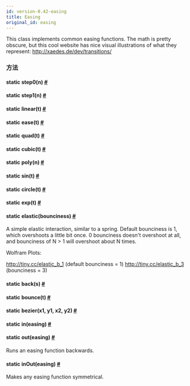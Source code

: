 ```yaml
---
id: version-0.42-easing
title: Easing
original_id: easing
---
```


This class implements common easing functions. The math is pretty obscure, but this cool website has nice visual illustrations of what they represent: <http://xaedes.de/dev/transitions/>

### 方法

<div class="props">
    <div class="prop"><h4 class="methodTitle"><a class="anchor" name="step0"></a><span class="methodType">static </span>step0<span
            class="methodType">(n)</span> <a class="hash-link" href="#step0">#</a></h4></div>
    <div class="prop"><h4 class="methodTitle"><a class="anchor" name="step1"></a><span class="methodType">static </span>step1<span
            class="methodType">(n)</span> <a class="hash-link" href="#step1">#</a></h4></div>
    <div class="prop"><h4 class="methodTitle"><a class="anchor" name="linear"></a><span
            class="methodType">static </span>linear<span class="methodType">(t)</span> <a class="hash-link"
                                                                                          href="#linear">#</a>
    </h4></div>
    <div class="prop"><h4 class="methodTitle"><a class="anchor" name="ease"></a><span class="methodType">static </span>ease<span
            class="methodType">(t)</span> <a class="hash-link" href="#ease">#</a></h4></div>
    <div class="prop"><h4 class="methodTitle"><a class="anchor" name="quad"></a><span class="methodType">static </span>quad<span
            class="methodType">(t)</span> <a class="hash-link" href="#quad">#</a></h4></div>
    <div class="prop"><h4 class="methodTitle"><a class="anchor" name="cubic"></a><span class="methodType">static </span>cubic<span
            class="methodType">(t)</span> <a class="hash-link" href="#cubic">#</a></h4></div>
    <div class="prop"><h4 class="methodTitle"><a class="anchor" name="poly"></a><span class="methodType">static </span>poly<span
            class="methodType">(n)</span> <a class="hash-link" href="#poly">#</a></h4></div>
    <div class="prop"><h4 class="methodTitle"><a class="anchor" name="sin"></a><span class="methodType">static </span>sin<span
            class="methodType">(t)</span> <a class="hash-link" href="#sin">#</a></h4></div>
    <div class="prop"><h4 class="methodTitle"><a class="anchor" name="circle"></a><span
            class="methodType">static </span>circle<span class="methodType">(t)</span> <a class="hash-link"
                                                                                          href="#circle">#</a>
    </h4></div>
    <div class="prop"><h4 class="methodTitle"><a class="anchor" name="exp"></a><span class="methodType">static </span>exp<span
            class="methodType">(t)</span> <a class="hash-link" href="#exp">#</a></h4></div>
    <div class="prop"><h4 class="methodTitle"><a class="anchor" name="elastic"></a><span
            class="methodType">static </span>elastic<span class="methodType">(bounciness)</span> <a class="hash-link"
                                                                                                    href="#elastic">#</a>
    </h4>
        <div><p>A simple elastic interaction, similar to a spring. Default bounciness
            is 1, which overshoots a little bit once. 0 bounciness doesn't overshoot
            at all, and bounciness of N &gt; 1 will overshoot about N times.</p>
            <p>Wolfram Plots:</p>
            <p><a href="http://tiny.cc/elastic_b_1">http://tiny.cc/elastic_b_1</a> (default bounciness = 1)
                <a href="http://tiny.cc/elastic_b_3">http://tiny.cc/elastic_b_3</a> (bounciness = 3)</p></div>
    </div>
    <div class="prop"><h4 class="methodTitle"><a class="anchor" name="back"></a><span class="methodType">static </span>back<span
            class="methodType">(s)</span> <a class="hash-link" href="#back">#</a></h4></div>
    <div class="prop"><h4 class="methodTitle"><a class="anchor" name="bounce"></a><span
            class="methodType">static </span>bounce<span class="methodType">(t)</span> <a class="hash-link"
                                                                                          href="#bounce">#</a>
    </h4></div>
    <div class="prop"><h4 class="methodTitle"><a class="anchor" name="bezier"></a><span
            class="methodType">static </span>bezier<span class="methodType">(x1, y1, x2, y2)</span> <a class="hash-link"
                                                                                                       href="#bezier">#</a>
    </h4></div>
    <div class="prop"><h4 class="methodTitle"><a class="anchor" name="in"></a><span
            class="methodType">static </span>in<span class="methodType">(easing)</span> <a class="hash-link"
                                                                                           href="#in">#</a>
    </h4></div>
    <div class="prop"><h4 class="methodTitle"><a class="anchor" name="out"></a><span class="methodType">static </span>out<span
            class="methodType">(easing)</span> <a class="hash-link" href="#out">#</a></h4>
        <div><p>Runs an easing function backwards.</p></div>
    </div>
    <div class="prop"><h4 class="methodTitle"><a class="anchor" name="inout"></a><span class="methodType">static </span>inOut<span
            class="methodType">(easing)</span> <a class="hash-link" href="#inout">#</a></h4>
        <div><p>Makes any easing function symmetrical.</p></div>
    </div>
</div>